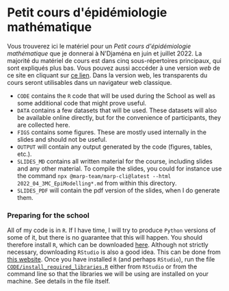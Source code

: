 # Petit cours d'épidémiologie mathématique
Vous trouverez ici le matériel pour un *Petit cours d'épidémiologie mathématique* que je donnerai à N'Djaména en juin et juillet 2022. La majorité du matériel de cours est dans cinq sous-répertoires principaux, qui sont expliqués plus bas. Vous pouvez aussi acccéder à une version *web* de ce site en cliquant sur [ce lien](https://julien-arino.github.io/petit-cours-epidemio-mathematique/). Dans la version web, les transparents du cours seront utilisables dans un navigateur web classique.

- `CODE` contains the `R` code that will be used during the School as well as some additional code that might prove useful. 
- `DATA` contains a few datasets that will be used. These datasets will also be available online directly, but for the convenience of participants, they are collected here.
- `FIGS` contains some figures. These are mostly used internally in the slides and should not be useful.
- `OUTPUT` will contain any output generated by the code (figures, tables, etc.).
- `SLIDES_MD` contains all written material for the course, including slides and any other material. To compile the slides, you could for instance use the command `npx @marp-team/marp-cli@latest --html 2022_04_3MC_EpiModelling*.md` from within this directory.
- `SLIDES_PDF` will contain the pdf version of the slides, when I do generate them.

### Preparing for the school
All of my code is in `R`. If I have time, I will try to produce `Python` versions of some of it, but there is no guarantee that this will happen. You should therefore install `R`, which can be downloaded [here](https://www.r-project.org/). Although not strictly necessary, downloading `RStudio` is also a good idea. This can be done from [this website](https://www.rstudio.com/products/rstudio/download/). Once you have installed `R` (and perhaps `RStudio`), run the file [`CODE/install_required_libraries.R`](https://raw.githubusercontent.com/julien-arino/CIMPA-SA-MathEpi-2022/main/CODE/install_required_libraries.R) either from `RStudio` or from the command line so that the libraries we will be using are installed on your machine. See details in the file itself.
